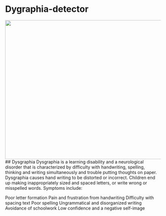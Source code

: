 ﻿# Dygraphia-detector
<img src="https://user-images.githubusercontent.com/88512639/214702510-4b2e96d2-d163-4ff7-ab6c-8646c45f781c.png" width=1000 height=450/>
## Dysgraphia
Dysgraphia is a learning disability and a neurological disorder that is characterized by difficulty with handwriting, spelling, thinking and writing simultaneously and trouble putting thoughts on paper. Dysgraphia causes hand writing to be distorted or incorrect. Children end up making inappropriately sized and spaced letters, or write wrong or misspelled words. Symptoms include:

Poor letter formation
Pain and frustration from handwriting
Difficulty with spacing text
Poor spelling
Ungrammatical and disorganized writing
Avoidance of schoolwork
Low confidence and a negative self-image
